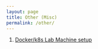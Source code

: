 ```yaml
---
layout: page
title: Other (Misc)
permalink: /other/
---
```


1. [Docker/k8s Lab Machine setup](./lab-machine)